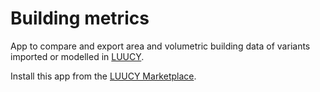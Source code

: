 # Building metrics

App to compare and export area and volumetric building data of variants imported or modelled in [LUUCY](https://luucy.ch).

Install this app from the [LUUCY Marketplace](https://app.luucy.ch/marketplace/34).
